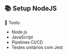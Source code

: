 ## 📚 Setup NodeJS

🔧 Tools:
   - Node.js
   - JavaScript 
   - Pipelines CI/CD
   - Testes unitários com Jest

